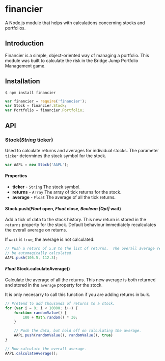 financier
=========

A Node.js module that helps with calculations concerning stocks and portfolios.

## Introduction

Financier is a simple, object-oriented way of managing a portfolio.  This module
was built to calculate the risk in the Bridge Jump Portfolio Management game.

## Installation

`$ npm install financier`

```js
var financier = require('financier');
var Stock = financier.Stock;
var Portfolio = financier.Portfolio;
```

## API

### Stock(_String_ ticker)

Used to calculate returns and averages for individual stocks.  The parameter
`ticker` determines the stock symbol for the stock.

```js
var AAPL = new Stock('AAPL');
```
#### Properties

* __ticker__ - `String` The stock symbol.
* __returns__ - `Array` The array of tick returns for the stock.
* __average__ - `Float` The average of all the tick returns.

#### Stock.push(_Float_ open, _Float_ close, _Boolean_ _[Opt]_ wait)
Add a tick of data to the stock history.  This new return is stored in the
`returns` property for the stock.  Default behaviour immediately recalculates
the overall average on returns.

If `wait` is `true`, the average is not calculated.

```js
// Push a return of 5.8 to the list of returns.  The overall average return will
// be automagically calculated.
AAPL.push(106.5, 112.3);
```

#### _Float_ Stock.calculateAverage()
Calculate the average of all the returns.  This new average is both returned and
stored in the `average` property for the stock.

It is only necesarry to call this function if you are adding returns in bulk.

```js
// Pretend to add thousands of returns to a stock.
for (var i = 0; i < 10000; i++) {
    function randomValue() {
        100 + Math.random() * 30;
    }

    // Push the data, but hold off on calculating the average.
    AAPL.push(randomValue(), randomValue(), true)
}

// Now calculate the overall average.
AAPL.calculateAverage();
```
